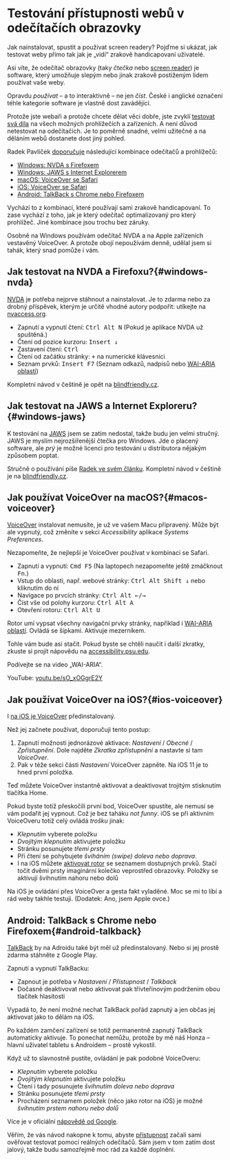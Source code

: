 # Testování přístupnosti webů v odečítačích obrazovky 

Jak nainstalovat, spustit a používat screen readery? Pojďme si ukázat, jak testovat weby přímo tak jak je „vidí“ zrakově handicapovaní uživatelé.

Asi víte, že odečítač obrazovky (taky *čtečka* nebo [screen reader](https://en.wikipedia.org/wiki/Screen_reader)) je software, který umožňuje slepým nebo jinak zrakově postiženým lidem používat vaše weby.

Opravdu *používat* – a to interaktivně – ne jen *číst*. České i anglické označení téhle kategorie software je vlastně dost zavádějící.

Protože jste webaři a protože chcete dělat věci dobře, jste zvyklí [testovat svá díla](jak-testovat-responzivni-weby.md) na všech možných prohlížečích a zařízeních. A není důvod netestovat na odečítačích. Je to poměrně snadné, velmi užitečné a na děláním webů dostanete dost jiný pohled.

<!-- AdSnippet -->

Radek Pavlíček [doporučuje](http://poslepu.cz/testovani-pristupnosti-webu-doporucene-kombinace-screen-readeru-a-prohlizece/) následující kombinace odečítačů a prohlížečů:

- [Windows: NVDA s Firefoxem](#windows-nvda)
- [Windows: JAWS s Internet Explorerem](#windows-jaws)
- [macOS: VoiceOver se Safari](#macos-voiceover)
- [iOS: VoiceOver se Safari](#ios-voiceover)
- [Android: TalkBack s Chrome nebo Firefoxem](#android-talkback)

Vychází to z kombinací, které používají sami zrakově handicapovaní. To zase vychází z toho, jak je který odečítač optimalizovaný pro který prohlížeč. Jiné kombinace jsou trochu bez záruky.

Osobně na Windows používám odečítač NVDA a na Apple zařízeních vestavěný VoiceOver. A protože obojí nepoužívám denně, udělal jsem si tahák, který snad pomůže i vám.


## Jak testovat na NVDA a Firefoxu?{#windows-nvda}

[NVDA](https://www.nvaccess.org/) je potřeba nejprve stáhnout a nainstalovat. Je to zdarma nebo za drobný příspěvek, kterým je určitě vhodné autory podpořit: utíkejte na [nvaccess.org](https://www.nvaccess.org/download/).

- Zapnutí a vypnutí čtení: <kbd>Ctrl Alt N</kbd> (Pokud je aplikace NVDA už spuštěná.)
- Čtení od pozice kurzoru: <kbd>Insert ↓</kbd>
- Zastavení čtení: <kbd>Ctrl</kbd>
- Čtení od začátku stránky: <kbd>+</kbd> na numerické klávesnici
- Seznam prvků: <kbd>Insert F7</kbd> (Seznam odkazů, nadpisů nebo [WAI-ARIA oblastí](wai-aria.md))

Kompletní návod v češtině je opět na [blindfriendly.cz](http://ewn.blindfriendly.cz/).


## Jak testovat na JAWS a Internet Exploreru?{#windows-jaws}

K testování na [JAWS](http://www.galop.cz/jaws) jsem se zatím nedostal, takže budu jen velmi stručný. JAWS je myslím nejrozšířenější čtečka pro Windows. Jde o placený software, ale *prý* je možné licenci pro testování u distributora nějakým způsobem poptat.

<!-- AdSnippet -->

Stručně o používání píše [Radek ve svém článku](http://poslepu.cz/testovani-pristupnosti-webu-doporucene-kombinace-screen-readeru-a-prohlizece/). Kompletní návod v češtině je na [blindfriendly.cz](http://ewj.blindfriendly.cz/).


## Jak používat VoiceOver na macOS?{#macos-voiceover}

[VoiceOver](https://www.apple.com/accessibility/mac/vision/) instalovat nemusíte, je už ve vašem Macu připravený. Může být ale vypnutý, což změníte v sekci *Accessibility* aplikace *Systems Preferences*. 

Nezapomeňte, že nejlepší je VoiceOver používat v kombinaci se Safari.

- Zapnutí a vypnutí: <kbd>Cmd F5</kbd> (Na laptopech nezapomeňte ještě zmáčknout <kbd>Fn</kbd>.)
- Vstup do oblasti, např. webové stránky: <kbd>Ctrl Alt Shift ↓</kbd> nebo kliknutím do ní
- Navigace po prvcích stránky: <kbd>Ctrl Alt ←/→</kbd> 
- Číst vše od polohy kurzoru: <kbd>Ctrl Alt A</kbd> 
- Otevření rotoru: <kbd>Ctrl Alt U</kbd> 

Rotor umí vypsat všechny navigační prvky stránky, například i [WAI-ARIA oblastí](wai-aria.md). Ovládá se šipkami. Aktivuje mezerníkem.

Tohle vám bude asi stačit. Pokud byste se chtěli naučit i další zkratky, zkuste si projít nápovědu na [accessibility.psu.edu](http://accessibility.psu.edu/screenreaders/voiceover/).

Podívejte se na video „WAI-ARIA“.

YouTube: [youtu.be/sO_xOGgrE2Y](https://www.youtube.com/watch?v=sO_xOGgrE2Y)

## Jak používat VoiceOver na iOS?{#ios-voiceover}

I [na iOS je VoiceOver](https://www.apple.com/accessibility/iphone/vision/) předinstalovaný. 

Než jej začnete používat, doporučuji tento postup:

1. Zapnutí možnosti jednorázové aktivace: *Nastavení* / *Obecné* / *Zpřístupnění*. Dole najděte *Zkratka zpřístupnění* a nastavte si tam *VoiceOver*.
2. Pak v téže sekci části *Nastavení* VoiceOver zapněte. Na iOS 11 je to hned první položka. 

Teď můžete VoiceOver instantně aktivovat a deaktivovat trojitým stisknutím tlačítka Home. 

Pokud byste totiž přeskočili první bod, VoiceOver spustíte, ale nemusí se vám podařit jej vypnout. Což je bez taháku *not funny*. iOS se při aktivním VoiceOveru totiž celý ovládá *trošku* jinak:

- *Klepnutím* vyberete položku
- *Dvojitým klepnutím* aktivujete položku
- Stránku posunujete *třemi prsty*
- Při čtení se pohybujete *šviháním (swipe) doleva nebo doprava*.
- I na iOS můžete [aktivovat rotor](https://support.apple.com/cs-cz/HT204783) se seznamem dostupných prvků. Stačí točit dvěmi prsty imaginární kolečko veprostřed obrazovky. Položky se aktivují švihnutím nahoru nebo dolů

Na iOS je ovládání přes VoiceOver a gesta fakt vyladěné. Moc se mi to líbí a rád weby takhle testuji. (Dodatek: Ano, jsem Apple ovce.)


## Android: TalkBack s Chrome nebo Firefoxem{#android-talkback}

[TalkBack](https://play.google.com/store/apps/details?id=com.google.android.marvin.talkback&hl=cs) by na Adroidu také být měl už předinstalovaný. Nebo si jej prostě zdarma stáhněte z Google Play.

Zapnutí a vypnutí TalkBacku:

- Zapnout je potřeba v *Nastavení* / *Přístupnost* / *Talkback*
- Dočasně deaktivovat nebo aktivovat pak třívteřinovým podržením obou tlačítek hlasitosti

Vypadá to, že není možné nechat TalkBack pořád zapnutý a jen občas jej aktivovat jako to dělám na iOS. 

Po každém zamčení zařízení se totiž permanentně zapnutý TalkBack automaticky aktivuje. To ponechat nemůžu, protože by mě náš Honza – hlavní uživatel tabletu s Androidem – prostě vykostil.

Když už to slavnostně pustíte, ovládání je pak podobné VoiceOveru:

- *Klepnutím* vyberete položku
- *Dvojitým klepnutím* aktivujete položku
- Čtení i tady posunujete *švihnutím doleva nebo doprava*
- Stránku posunujete *třemi prsty*
- Procházení seznamem položek (něco jako rotor na iOS) je možné *švihnutím prstem nahoru nebo dolů*

Více je v oficiální [nápovědě od Google](https://support.google.com/accessibility/android/answer/6283677?hl=cs).

Věřím, že vás návod nakopne k tomu, abyste [přístupnost](https://www.vzhurudolu.cz/pristupnost) začali sami ověřovat testovat pomocí reálných odečítačů. Sám jsem v tom zatím dost jalový, takže budu samozřejmě moc rád za každé doplnění.

<!-- AdSnippet -->
